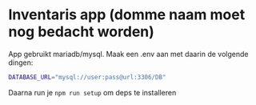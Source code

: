 # Inventaris app (domme naam moet nog bedacht worden)

App gebruikt mariadb/mysql. Maak een .env aan met daarin de volgende dingen:
```sh
DATABASE_URL="mysql://user:pass@url:3306/DB"
```
Daarna run je `npm run setup` om deps te installeren
